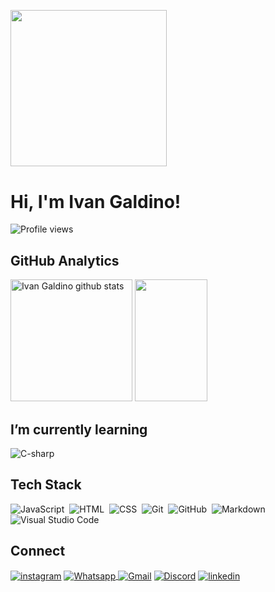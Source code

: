 ##
<br/>
<img height="250cm" src="https://grupoeasytech.com.br/wp-content/uploads/Artboard-1banner-blog.png"/>
<h1 align="left">Hi, I'm Ivan Galdino!</h1>
<p align="left"> <img src="https://komarev.com/ghpvc/?username=LordIPGo&color=red" alt="Profile views" /> </p>

## GitHub Analytics

<div>  
<img height="195px" src="https://github-readme-stats.vercel.app/api?username=LordIPG&show_icons=true&count_private=true&hide_border=false&title_color=6A5ACD&icon_color=6A5ACD&text_color=000000&bg_color=transparent" alt="Ivan Galdino github stats" />
<img width="48%" height="195px" src="https://github-readme-stats.vercel.app/api/top-langs/?username=LordIPG&layout=compact&hide_border=false&title_color=6A5ACD&text_color=000000&bg_color=tranparent" />
</div>

## I’m currently learning

<div style="display: inline_block">
 <img align="center" src="https://img.shields.io/badge/-C Sharp-4F4F4F?style=flat&logo=Csharp&logoColor=228B22" alt="C-sharp"/>
</div>

## Tech Stack

![JavaScript](https://img.shields.io/badge/-JavaScript-4F4F4F?style=flat&logo=javascript)&nbsp;
![HTML](https://img.shields.io/badge/-HTML-4F4F4F?style=flat&logo=HTML5)&nbsp;
![CSS](https://img.shields.io/badge/-CSS-4F4F4F?style=flat&logo=CSS3&logoColor=1572B6)&nbsp;
![Git](https://img.shields.io/badge/-Git-4F4F4F?style=flat&logo=git)&nbsp;
![GitHub](https://img.shields.io/badge/-GitHub-4F4F4F?style=flat&logo=github)&nbsp;
![Markdown](https://img.shields.io/badge/-Markdown-4F4F4F?style=flat&logo=markdown)&nbsp;
![Visual Studio Code](https://img.shields.io/badge/-Visual%20Studio%20Code-4F4F4F?style=flat&logo=visual-studio-code&logoColor=007ACC)&nbsp;

## Connect

<a href="https://instagram.com/ivan_log?igshid=NGExMmI2YTkyZg==" target="_blank"><img align="center" src="https://img.shields.io/badge/-Instagram-4F4F4F?style=flat&logo=instagram" alt="instagram"/></a>
<a href="https://wa.me/5548996038880?text=Oi%2C+tudo+bem%3F" target="_blank"><img align="center" src="https://img.shields.io/badge/-Whatsapp-4F4F4F?style=flat&logo=Whatsapp" alt="Whatsapp"/>
<a href="mailto:vivamaisivangaldino@gmail.com" target="_blank"><img align="center" src="https://img.shields.io/badge/-Gmail-4F4F4F?style=flat&logo=Gmail" alt="Gmail"/></a>
<a href="" target="_blank"><img align="center" src="https://img.shields.io/badge/-Discord-4F4F4F?style=flat&logo=Discord" alt="Discord"/></a>
<a href="" target="_blank"><img align="center" src="https://img.shields.io/badge/-linkedin-4F4F4F?style=flat&logo=linkedin" alt="linkedin"/></a>

